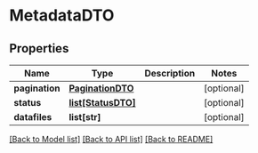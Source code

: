 # MetadataDTO

## Properties
Name | Type | Description | Notes
------------ | ------------- | ------------- | -------------
**pagination** | [**PaginationDTO**](PaginationDTO.md) |  | [optional] 
**status** | [**list[StatusDTO]**](StatusDTO.md) |  | [optional] 
**datafiles** | **list[str]** |  | [optional] 

[[Back to Model list]](../README.md#documentation-for-models) [[Back to API list]](../README.md#documentation-for-api-endpoints) [[Back to README]](../README.md)


